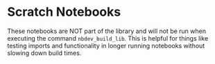 # Scratch Notebooks

These notebooks are NOT part of the library and will not be run when executing the command `nbdev_build_lib`. This is helpful for things like testing imports and functionality in longer running notebooks without slowing down build times.

